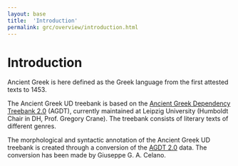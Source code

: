 ```yaml
---
layout: base
title:  'Introduction'
permalink: grc/overview/introduction.html
---
```


# Introduction

Ancient Greek is here defined as the Greek language from the first attested texts to 1453.

The Ancient Greek UD treebank is based on the
[Ancient Greek Dependency Treebank 2.0](https://github.com/PerseusDL/treebank_data) (AGDT),
currently maintained at Leipzig University (Humboldt Chair in DH, Prof. Gregory Crane).
The treebank consists of literary texts of different genres.

The morphological and syntactic annotation of the Ancient Greek UD treebank is created through
a conversion of the [AGDT 2.0](https://github.com/PerseusDL/treebank_data/tree/master/v2.0/nonArethusaCompliant) data. The conversion has been made by Giuseppe G. A. Celano.

